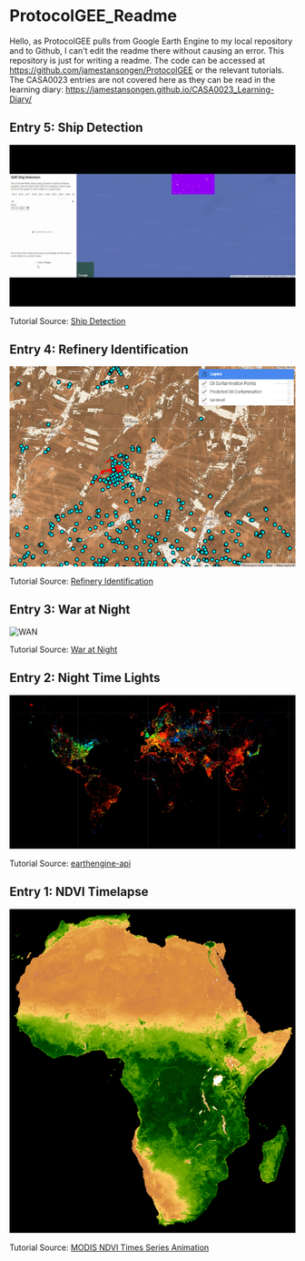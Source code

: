 # **ProtocolGEE_Readme**

Hello, as ProtocolGEE pulls from Google Earth Engine to my local repository and to Github, I can't edit the readme there without causing an error. This repository is just for writing a readme. The code can be accessed at https://github.com/jamestansongen/ProtocolGEE or the relevant tutorials. The CASA0023 entries are not covered here as they can be read in the learning diary: https://jamestansongen.github.io/CASA0023_Learning-Diary/

## **Entry 5: Ship Detection**

![SD](ShipDetection.gif)

Tutorial Source: [Ship Detection](https://bellingcat.github.io/RS4OSINT/C4_Ships.html)

## **Entry 4: Refinery Identification**

![OR](OilRefinery.png)

Tutorial Source: [Refinery Identification](https://bellingcat.github.io/RS4OSINT/C2_Refineries.html)

## **Entry 3: War at Night**

![WAN](WarAtNight.gif)

Tutorial Source: [War at Night](https://bellingcat.github.io/RS4OSINT/C1_Lights.html)

## **Entry 2: Night Time Lights**

![NTL](Night_Time_Lights.png)

Tutorial Source: [earthengine-api](https://github.com/gena/earthengine-api)

## **Entry 1: NDVI Timelapse**

![NDVI_Timelapse](NDVI_Timelapse.gif)

Tutorial Source: [MODIS NDVI Times Series Animation](https://developers.google.com/earth-engine/tutorials/community/modis-ndvi-time-series-animation)
